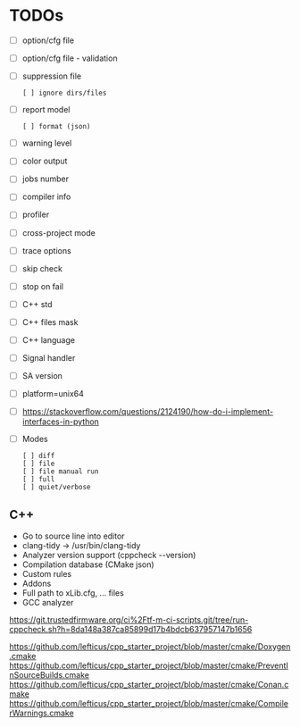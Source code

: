 # TODOs

- [ ] option/cfg file
- [ ] option/cfg file - validation
- [ ] suppression file

      [ ] ignore dirs/files

- [ ] report model

      [ ] format (json)

- [ ] warning level
- [ ] color output
- [ ] jobs number
- [ ] compiler info
- [ ] profiler
- [ ] cross-project mode
- [ ] trace options
- [ ] skip check
- [ ] stop on fail
- [ ] C++ std
- [ ] C++ files mask
- [ ] C++ language
- [ ] Signal handler
- [ ] SA version
- [ ] platform=unix64
- [ ] https://stackoverflow.com/questions/2124190/how-do-i-implement-interfaces-in-python

- [ ] Modes

      [ ] diff
      [ ] file
      [ ] file manual run
      [ ] full
      [ ] quiet/verbose

## C++

- Go to source line into editor
- clang-tidy -> /usr/bin/clang-tidy
- Analyzer version support (cppcheck --version)
- Compilation database (CMake json)
- Custom rules
- Addons
- Full path to xLib.cfg, ... files
- GCC analyzer

https://git.trustedfirmware.org/ci%2Ftf-m-ci-scripts.git/tree/run-cppcheck.sh?h=8da148a387ca85899d17b4bdcb637957147b1656

https://github.com/lefticus/cpp_starter_project/blob/master/cmake/Doxygen.cmake
https://github.com/lefticus/cpp_starter_project/blob/master/cmake/PreventInSourceBuilds.cmake
https://github.com/lefticus/cpp_starter_project/blob/master/cmake/Conan.cmake
https://github.com/lefticus/cpp_starter_project/blob/master/cmake/CompilerWarnings.cmake
